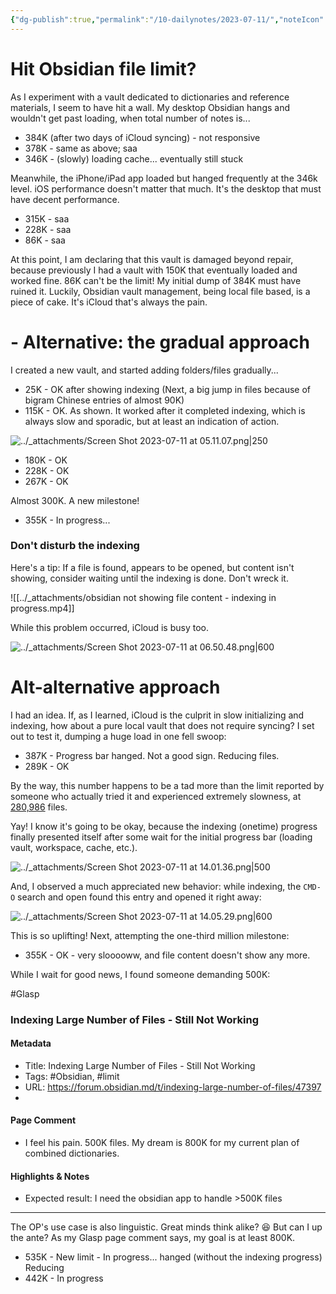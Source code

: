 ```yaml
---
{"dg-publish":true,"permalink":"/10-dailynotes/2023-07-11/","noteIcon":"2","created":"","updated":""}
---
```


# Hit Obsidian file limit?

As I experiment with a vault dedicated to dictionaries and reference materials, I seem to have hit a wall. My desktop Obsidian hangs and wouldn't get past loading, when total number of notes is...

- 384K (after two days of iCloud syncing) - not responsive
- 378K - same as above; saa
- 346K - (slowly) loading cache... eventually still stuck

Meanwhile, the iPhone/iPad app loaded but hanged frequently at the 346k level. iOS performance doesn't matter that much. It's the desktop that must have decent performance.

- 315K - saa
- 228K - saa
- 86K - saa

At this point, I am declaring that this vault is damaged beyond repair, because previously I had a vault with 150K that eventually loaded and worked fine. 86K can't be the limit! My initial dump of 384K must have ruined it. Luckily, Obsidian vault management, being local file based, is a piece of cake. It's iCloud that's always the pain.

# - Alternative: the gradual approach

I created a new vault, and started adding folders/files gradually...

- 25K - OK after showing indexing
(Next, a big jump in files because of bigram Chinese entries of almost 90K)
- 115K - OK. As shown. It worked after it completed indexing, which is always slow and sporadic, but at least an indication of action.

![../_attachments/Screen Shot 2023-07-11 at 05.11.07.png|250](/img/user/_attachments/Screen%20Shot%202023-07-11%20at%2005.11.07.png)

- 180K - OK
- 228K - OK
- 267K - OK

Almost 300K. A new milestone!

- 355K - In progress...

### Don't disturb the indexing

Here's a tip: If a file is found, appears to be opened, but content isn't showing, consider waiting until the indexing is done. Don't wreck it.

![[../_attachments/obsidian not showing file content - indexing in progress.mp4]]

While this problem occurred, iCloud is busy too.

![../_attachments/Screen Shot 2023-07-11 at 06.50.48.png|600](/img/user/_attachments/Screen%20Shot%202023-07-11%20at%2006.50.48.png)

# Alt-alternative approach

I had an idea. If, as I learned, iCloud is the culprit in slow initializing and indexing, how about a pure local vault that does not require syncing? I set out to test it, dumping a huge load in one fell swoop:

- 387K - Progress bar hanged. Not a good sign. Reducing files.
- 289K - OK

By the way, this number happens to be a tad more than the limit reported by someone who actually tried it and experienced extremely slowness, at [280,986](https://forum.obsidian.md/t/maximum-number-of-notes-in-vault/1509) files.

Yay! I know it's going to be okay, because the indexing (onetime) progress finally presented itself after some wait for the initial progress bar (loading vault, workspace, cache, etc.).

![../_attachments/Screen Shot 2023-07-11 at 14.01.36.png|500](/img/user/_attachments/Screen%20Shot%202023-07-11%20at%2014.01.36.png)

And, I observed a much appreciated new behavior: while indexing, the `CMD-O` search and open found this entry and opened it right away:

![../_attachments/Screen Shot 2023-07-11 at 14.05.29.png|600](/img/user/_attachments/Screen%20Shot%202023-07-11%20at%2014.05.29.png)

This is so uplifting! Next, attempting the one-third million milestone:

- 355K - OK - very slooooww, and file content doesn't show any more.

While I wait for good news, I found someone demanding 500K:

#Glasp 
### Indexing Large Number of Files - Still Not Working

#### Metadata
- Title: Indexing Large Number of Files - Still Not Working
- Tags: #Obsidian, #limit
- URL: https://forum.obsidian.md/t/indexing-large-number-of-files/47397
- 
#### Page Comment
- I feel his pain. 500K files. My dream is 800K for my current plan of combined dictionaries.

#### Highlights & Notes
- Expected result: I need the obsidian app to handle >500K files

---

The OP's use case is also linguistic. Great minds think alike? 😆 But can I up the ante? As my Glasp page comment says, my goal is at least 800K. 

- 535K - New limit - In progress... hanged (without the indexing progress)
Reducing
- 442K - In progress





